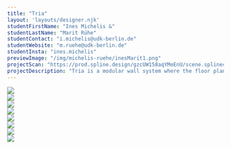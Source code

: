 ```yaml
---
title: "Tria"
layout: 'layouts/designer.njk'
studentFirstName: "Ines Michelis &"
studentLastName: "Marit Rühe"
studentContact: "i.michelis@udk-berlin.de"
studentWebsite: "m.ruehe@udk-berlin.de"
studentInsta: "ines.michelis"
previewImage: "/img/michelis-ruehe/inesMarit1.png"
projectScan: "https://prod.spline.design/gzcUW158aqYMeEnU/scene.splinecode"
projectDescription: "Tria is a modular wall system where the floor plan can be freely decided and changeable fabric rolls. The system is easy to assemble and dismantle. It consists of three main parts, which can be stowed away in a small space. Tria is a system with as few limits as possible, allowing for creativity in building rooms and fully immersing your exhibition, even when showcasing multiple objects."
---
```


  <div class="span-2">
    <img src="/img/michelis-ruehe/inesMarit1.png">
  </div>
   <div class="span-1">
    <img src="/img/michelis-ruehe/inesMarit2.png">
  </div>
   <div class="span-1">
    <img src="/img/michelis-ruehe/inesMarit3.png">
  </div>
   <div class="span-1">
    <img src="/img/michelis-ruehe/inesMarit4.png">
  </div>
   <div class="span-1">
    <img src="/img/michelis-ruehe/inesMarit5.png">
  </div>
   <div class="span-1">
    <img src="/img/michelis-ruehe/inesMarit6.png">
  </div>
   <div class="span-1">
    <img src="/img/michelis-ruehe/inesMarit7.png">
  </div>
   <div class="span-2">
    <img src="/img/michelis-ruehe/inesMarit8.png">
  </div>